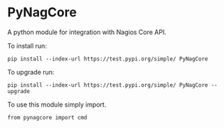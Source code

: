 
PyNagCore
=============

A python module for integration with Nagios Core API.

To install run:

    pip install --index-url https://test.pypi.org/simple/ PyNagCore

To upgrade run:

    pip install --index-url https://test.pypi.org/simple/ PyNagCore --upgrade

To use this module simply import.

    from pynagcore import cmd

